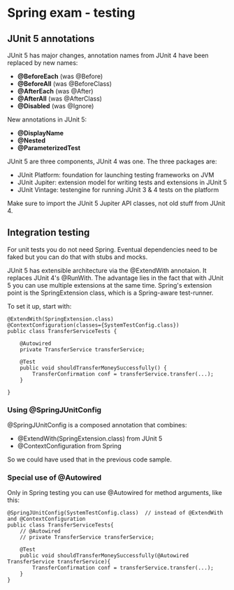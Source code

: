 # Spring exam - testing

## JUnit 5 annotations

JUnit 5 has major changes, annotation names from JUnit 4 have been replaced by new names:

- **@BeforeEach** (was @Before)
- **@BeforeAll** (was @BeforeClass)
- **@AfterEach** (was @After)
- **@AfterAll** (was @AfterClass)
- **@Disabled** (was @Ignore)

New annotations in JUnit 5:

- **@DisplayName**
- **@Nested**
- **@ParameterizedTest**

JUnit 5 are three components, JUnit 4 was one. The three packages are:

- JUnit Platform: foundation for launching testing frameworks on JVM
- JUnit Jupiter: extension model for writing tests and extensions in JUnit 5
- JUnit Vintage: testengine for running JUnit 3 & 4 tests on the platform

Make sure to import the JUnit 5 Jupiter API classes, not old stuff from JUnit 4.

## Integration testing

For unit tests you do not need Spring. Eventual dependencies need to be faked but you can do that with stubs and mocks.

JUnit 5 has extensible architecture via the @ExtendWith annotaion. It replaces JUnit 4's @RunWith. The advantage lies in the fact that with JUnit 5 you can use multiple extensions at the same time. Spring's extension point is the SpringExtension class, which is a Spring-aware test-runner.

To set it up, start with:

```
@ExtendWith(SpringExtension.class)
@ContextConfiguration(classes={SystemTestConfig.class})
public class TransferServiceTests {

	@Autowired
	private TransferService transferService;

	@Test
	public void shouldTransferMoneySuccessfully() {
		TransferConfirmation conf = transferService.transfer(...);
	}

}
```

### Using @SpringJUnitConfig

@SpringJUnitConfig is a composed annotation that combines:

- @ExtendWith(SpringExtension.class) from JUnit 5
- @ContextConfiguration from Spring

So we could have used that in the previous code sample.

### Special use of @Autowired

Only in Spring testing you can use @Autowired for method arguments, like this:

```
@SpringJUnitConfig(SystemTestConfig.class)  // instead of @ExtendWith and @ContextConfiguration
public class TransferServiceTests{
	// @Autowired
	// private TransferService transferService;

	@Test
	public void shouldTransferMoneySuccessfully(@Autowired TransferService transferService){
		TransferConfirmation conf = transferService.transfer(...);
	}
}
```








